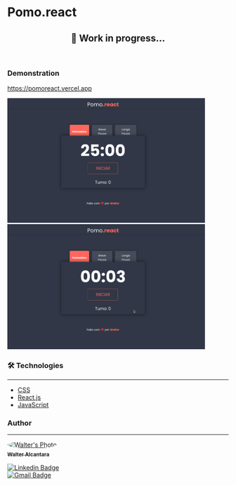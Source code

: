 # Pomo.react

<h2 align="center">
🚀 Work in progress...
</h2>

</br>

### Demonstration
https://pomoreact.vercel.app

<img src="./assets/demo-1.gif" alt="demo" width="450">
<img src="./assets/demo-2.gif" alt="demo" width="450">

### 🛠 Technologies

---

- [CSS](https://www.w3schools.com/Css/)
- [React.js](https://reactjs.org)
- [JavaScript](javascript.com/)

### Author

---

<a href="https://www.linkedin.com/in/walteralcantara">
    <img style="border-radius: 50%;" src="https://avatars.githubusercontent.com/u/62845650?s=460&u=536d7505af5721e2227c1cce3fcce772a43107c0&v=4" width="100px;" alt="Walter's Photo"/>
    </br>
    <sub><b>Walter Alcantara</b></sub>
 </a>

[![Linkedin Badge](https://img.shields.io/badge/-Walter_Alcantara-blue?style=flat-square&logo=Linkedin&logoColor=white&link=https://www.linkedin.com/in/walteralcantara/)](https://www.linkedin.com/in/walteralcantara) </br>
[![Gmail Badge](https://img.shields.io/badge/-waltermalcantara@gmail.com-c14438?style=flat-square&logo=Gmail&logoColor=white&link=mailto:waltermalcantara@gmail.com)](mailto:waltermalcantara@gmail.com)
